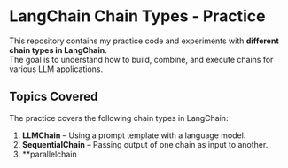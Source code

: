 # LangChain Chain Types - Practice

This repository contains my practice code and experiments with **different chain types in LangChain**.  
The goal is to understand how to build, combine, and execute chains for various LLM applications.

##  Topics Covered
The practice covers the following chain types in LangChain:

1. **LLMChain** – Using a prompt template with a language model.
2. **SequentialChain** – Passing output of one chain as input to another.
3. **parallelchain
